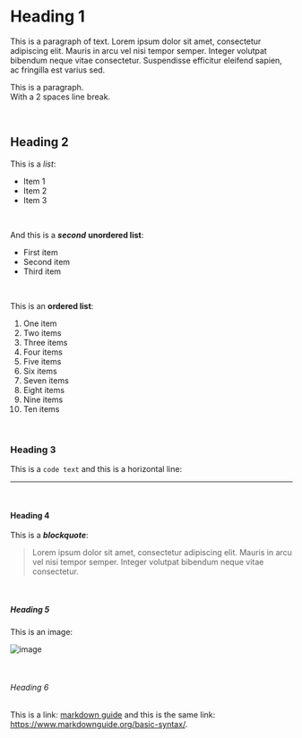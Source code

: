 # Heading 1

This is a paragraph of text. Lorem ipsum dolor sit amet, consectetur adipiscing elit. Mauris in arcu vel nisi tempor semper. Integer volutpat bibendum neque vitae consectetur. Suspendisse efficitur eleifend sapien, ac fringilla est varius sed.

This is a paragraph.  
With a 2 spaces line break.

<br>

## Heading 2

This is a _list_:

- Item 1
- Item 2
- Item 3

<br>

And this is a **_second_** **unordered list**:

- First item
- Second item
- Third item

<br>

This is an **ordered list**:

1. One item
2. Two items
3. Three items
4. Four items
5. Five items
6. Six items
7. Seven items
8. Eight items
9. Nine items
10. Ten items

<br>

### Heading 3

This is a `code text` and this is a horizontal line:

---

<br>

#### Heading 4

This is a **_blockquote_**:

> Lorem ipsum dolor sit amet, consectetur adipiscing elit. Mauris in arcu vel nisi tempor semper. Integer volutpat bibendum neque vitae consectetur.

<br>

##### Heading 5

This is an image:

![image](https://geekytheory.com/content/images/size/w2000/2014/03/markdown.png)

<br>

###### Heading 6

This is a link: [markdown guide](https://www.markdownguide.org/basic-syntax/) and this is the same link:
<https://www.markdownguide.org/basic-syntax/>.
